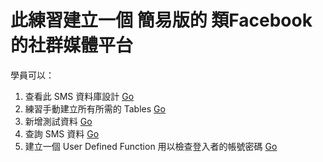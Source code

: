 # 此練習建立一個 簡易版的 類Facebook 的社群媒體平台

學員可以：
1. 查看此 SMS 資料庫設計 <a href="https://github.com/alexntwu/mssql-sms/blob/main/1.%20Simple%20SMS%20Schema.md"> Go </a>
2. 練習手動建立所有所需的 Tables <a href="https://github.com/alexntwu/mssql-sms/blob/main/2.%20Entity%20Schema%20SQL%20DDL.md"> Go </a>
3. 新增測試資料 <a href="https://github.com/alexntwu/mssql-sms/blob/main/3.%20Insert%20Sample%20Data%20DML.md"> Go </a>
4. 查詢 SMS 資料 <a href="https://github.com/alexntwu/mssql-sms/blob/main/4.%20Sample%20Query.md"> Go </a>
5. 建立一個 User Defined Function 用以檢查登入者的帳號密碼 <a href="https://github.com/alexntwu/mssql-sms/blob/main/5.%20Database%20User%20Defined.md%20Function.md"> Go </a>
